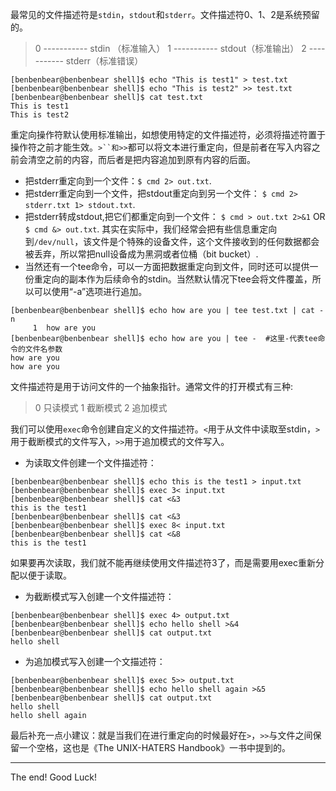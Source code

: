 最常见的文件描述符是`stdin`，`stdout`和`stderr`。文件描述符0、1、2是系统预留的。
> 0 ----------- stdin （标准输入）
> 1 ----------- stdout（标准输出）
> 2 ----------- stderr（标准错误）

``` shell
[benbenbear@benbenbear shell]$ echo "This is test1" > test.txt
[benbenbear@benbenbear shell]$ echo "This is test2" >> test.txt
[benbenbear@benbenbear shell]$ cat test.txt 
This is test1
This is test2
```
重定向操作符默认使用标准输出，如想使用特定的文件描述符，必须将描述符置于操作符之前才能生效。`>``和>>`都可以将文本进行重定向，但是前者在写入内容之前会清空之前的内容，而后者是把内容追加到原有内容的后面。
* 把stderr重定向到一个文件：`$ cmd 2> out.txt`.
* 把stderr重定向到一个文件，把stdout重定向到另一个文件： `$ cmd 2> stderr.txt 1> stdout.txt`.
* 把stderr转成stdout,把它们都重定向到一个文件： `$ cmd > out.txt 2>&1` OR `$ cmd &> out.txt`.
其实在实际中，我们经常会把有些信息重定向到`/dev/null`，该文件是个特殊的设备文件，这个文件接收到的任何数据都会被丢弃，所以常把null设备成为黑洞或者位桶（bit bucket）.
* 当然还有一个tee命令，可以一方面把数据重定向到文件，同时还可以提供一份重定向的副本作为后续命令的stdin。当然默认情况下tee会将文件覆盖，所以可以使用“-a”选项进行追加。
``` shell
[benbenbear@benbenbear shell]$ echo how are you | tee test.txt | cat -n
     1	how are you
[benbenbear@benbenbear shell]$ echo how are you | tee -  #这里-代表tee命令的文件名参数
how are you
how are you
```

文件描述符是用于访问文件的一个抽象指针。通常文件的打开模式有三种:
> 0 只读模式
> 1 截断模式
> 2 追加模式

我们可以使用`exec`命令创建自定义的文件描述符。`<`用于从文件中读取至stdin，`>`用于截断模式的文件写入，`>>`用于追加模式的文件写入。
* 为读取文件创建一个文件描述符：  
```
[benbenbear@benbenbear shell]$ echo this is the test1 > input.txt 
[benbenbear@benbenbear shell]$ exec 3< input.txt 
[benbenbear@benbenbear shell]$ cat <&3
this is the test1
[benbenbear@benbenbear shell]$ cat <&3
[benbenbear@benbenbear shell]$ exec 8< input.txt
[benbenbear@benbenbear shell]$ cat <&8
this is the test1
```
如果要再次读取，我们就不能再继续使用文件描述符3了，而是需要用exec重新分配以便于读取。  
* 为截断模式写入创建一个文件描述符：
```
[benbenbear@benbenbear shell]$ exec 4> output.txt
[benbenbear@benbenbear shell]$ echo hello shell >&4    
[benbenbear@benbenbear shell]$ cat output.txt 
hello shell
```
* 为追加模式写入创建一个文描述符：
```
[benbenbear@benbenbear shell]$ exec 5>> output.txt
[benbenbear@benbenbear shell]$ echo hello shell again >&5
[benbenbear@benbenbear shell]$ cat output.txt 
hello shell
hello shell again
```
最后补充一点小建议：就是当我们在进行重定向的时候最好在`>`，`>>`与文件之间保留一个空格，这也是《The UNIX-HATERS Handbook》一书中提到的。

_ _ _
The end! Good Luck!
